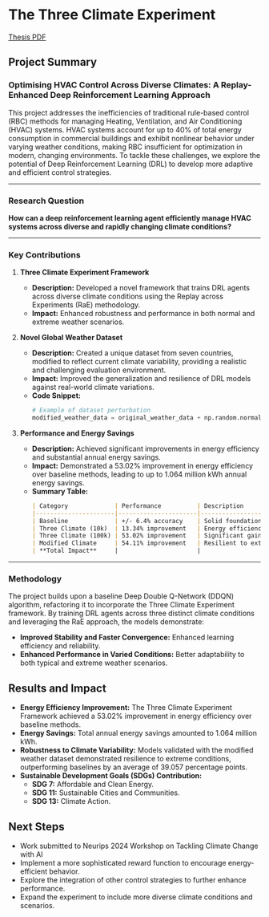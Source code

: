 # The Three Climate Experiment

[Thesis PDF](https://itsnemoooo.github.io/ExecutiveSummary.pdf)

## Project Summary

### Optimising HVAC Control Across Diverse Climates: A Replay-Enhanced Deep Reinforcement Learning Approach

This project addresses the inefficiencies of traditional rule-based control (RBC) methods for managing Heating, Ventilation, and Air Conditioning (HVAC) systems. HVAC systems account for up to 40% of total energy consumption in commercial buildings and exhibit nonlinear behavior under varying weather conditions, making RBC insufficient for optimization in modern, changing environments. To tackle these challenges, we explore the potential of Deep Reinforcement Learning (DRL) to develop more adaptive and efficient control strategies.

---

### Research Question

**How can a deep reinforcement learning agent efficiently manage HVAC systems across diverse and rapidly changing climate conditions?**

---

### Key Contributions

1. **Three Climate Experiment Framework**
   - **Description:** Developed a novel framework that trains DRL agents across diverse climate conditions using the Replay across Experiments (RaE) methodology.
   - **Impact:** Enhanced robustness and performance in both normal and extreme weather scenarios.

2. **Novel Global Weather Dataset**
   - **Description:** Created a unique dataset from seven countries, modified to reflect current climate variability, providing a realistic and challenging evaluation environment.
   - **Impact:** Improved the generalization and resilience of DRL models against real-world climate variations.
   - **Code Snippet:**
     ```python
     # Example of dataset perturbation
     modified_weather_data = original_weather_data + np.random.normal(mean, std_dev, size)
     ```

3. **Performance and Energy Savings**
   - **Description:** Achieved significant improvements in energy efficiency and substantial annual energy savings.
   - **Impact:** Demonstrated a 53.02% improvement in energy efficiency over baseline methods, leading to up to 1.064 million kWh annual energy savings.
   - **Summary Table:**
     ```markdown
     | Category             | Performance          | Description                          | Impact                       |
     |----------------------|----------------------|--------------------------------------|------------------------------|
     | Baseline             | +/- 6.4% accuracy    | Solid foundation for comparisons     | Open-source refactored code  |
     | Three Climate (10k)  | 13.34% improvement   | Energy efficiency in non-extreme climates | 162,014 kWh p.a. savings     |
     | Three Climate (100k) | 53.02% improvement   | Significant gains in all conditions  | 378,458 kWh p.a. savings     |
     | Modified Climate     | 54.11% improvement   | Resilient to extreme climates        | 523,616 kWh p.a. savings     |
     | **Total Impact**     |                      |                                      | **1.064 million kWh p.a.**  |
     ```

---

### Methodology

The project builds upon a baseline Deep Double Q-Network (DDQN) algorithm, refactoring it to incorporate the Three Climate Experiment framework. By training DRL agents across three distinct climate conditions and leveraging the RaE approach, the models demonstrate:

- **Improved Stability and Faster Convergence:** Enhanced learning efficiency and reliability.
- **Enhanced Performance in Varied Conditions:** Better adaptability to both typical and extreme weather scenarios.

## Results and Impact

- **Energy Efficiency Improvement:** The Three Climate Experiment Framework achieved a 53.02% improvement in energy efficiency over baseline methods.
- **Energy Savings:** Total annual energy savings amounted to 1.064 million kWh.
- **Robustness to Climate Variability:** Models validated with the modified weather dataset demonstrated resilience to extreme conditions, outperforming baselines by an average of 39.057 percentage points.
- **Sustainable Development Goals (SDGs) Contribution:**
  - **SDG 7:** Affordable and Clean Energy.
  - **SDG 11:** Sustainable Cities and Communities.
  - **SDG 13:** Climate Action.





## Next Steps
- Work submitted to Neurips 2024 Workshop on Tackling Climate Change with AI
- Implement a more sophisticated reward function to encourage energy-efficient behavior.
- Explore the integration of other control strategies to further enhance performance.
- Expand the experiment to include more diverse climate conditions and scenarios.
